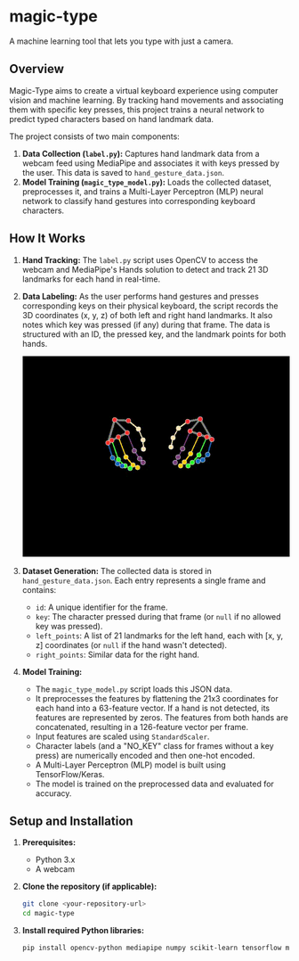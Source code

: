 # magic-type
A machine learning tool that lets you type with just a camera.

## Overview

Magic-Type aims to create a virtual keyboard experience using computer vision and machine learning. By tracking hand movements and associating them with specific key presses, this project trains a neural network to predict typed characters based on hand landmark data.

The project consists of two main components:
1.  **Data Collection (`label.py`):** Captures hand landmark data from a webcam feed using MediaPipe and associates it with keys pressed by the user. This data is saved to `hand_gesture_data.json`.
2.  **Model Training (`magic_type_model.py`):** Loads the collected dataset, preprocesses it, and trains a Multi-Layer Perceptron (MLP) neural network to classify hand gestures into corresponding keyboard characters.

## How It Works

1.  **Hand Tracking:** The `label.py` script uses OpenCV to access the webcam and MediaPipe's Hands solution to detect and track 21 3D landmarks for each hand in real-time.



2.  **Data Labeling:** As the user performs hand gestures and presses corresponding keys on their physical keyboard, the script records the 3D coordinates (x, y, z) of both left and right hand landmarks. It also notes which key was pressed (if any) during that frame. The data is structured with an ID, the pressed key, and the landmark points for both hands.

    ![Data Labeling Process](img/output.gif)
3.  **Dataset Generation:** The collected data is stored in `hand_gesture_data.json`. Each entry represents a single frame and contains:
    *   `id`: A unique identifier for the frame.
    *   `key`: The character pressed during that frame (or `null` if no allowed key was pressed).
    *   `left_points`: A list of 21 landmarks for the left hand, each with \[x, y, z] coordinates (or `null` if the hand wasn't detected).
    *   `right_points`: Similar data for the right hand.
4.  **Model Training:**
    *   The `magic_type_model.py` script loads this JSON data.
    *   It preprocesses the features by flattening the 21x3 coordinates for each hand into a 63-feature vector. If a hand is not detected, its features are represented by zeros. The features from both hands are concatenated, resulting in a 126-feature vector per frame.
    *   Input features are scaled using `StandardScaler`.
    *   Character labels (and a "NO_KEY" class for frames without a key press) are numerically encoded and then one-hot encoded.
    *   A Multi-Layer Perceptron (MLP) model is built using TensorFlow/Keras.
    *   The model is trained on the preprocessed data and evaluated for accuracy.

## Setup and Installation

1.  **Prerequisites:**
    *   Python 3.x
    *   A webcam

2.  **Clone the repository (if applicable):**
    ```bash
    git clone <your-repository-url>
    cd magic-type
    ```

3.  **Install required Python libraries:**
    ```bash
    pip install opencv-python mediapipe numpy scikit-learn tensorflow matplotlib
    ```